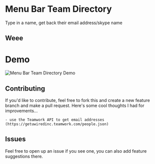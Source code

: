# Menu Bar Team Directory

Type in a name, get back their email address/skype name

## Weee

# Demo

![Menu Bar Team Directory Demo](https://github.com/Banjerr/Menu-Bar-Team-Directory/blob/master/images/team_directory.gif)

## Contributing

If you'd like to contribute, feel free to fork this and create a new feature branch and make a pull request. Here's some cool thoughts I had for improvements...

    - use the Teamwork API to get email addresses (https://getuwiredinc.teamwork.com/people.json)       

## Issues

Feel free to open up an issue if you see one, you can also add feature suggestions there.
